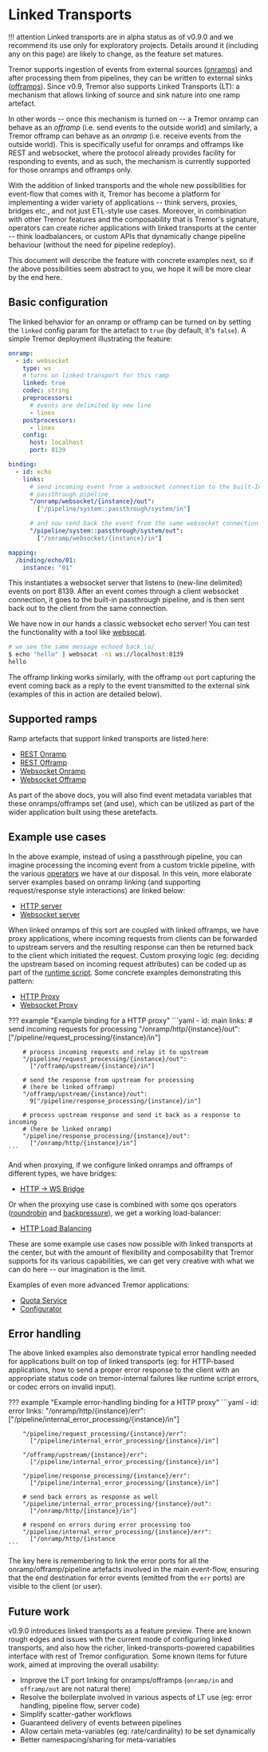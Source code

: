 # Linked Transports

!!! attention
    Linked transports are in alpha status as of v0.9.0 and we recommend its use only for exploratory projects. Details around it (including any on this page) are likely to change, as the feature set matures.

Tremor supports ingestion of events from external sources ([onramps](../artefacts/onramps.md)) and after processing them from pipelines, they can be written to external sinks ([offramps](../artefacts/offramps.md)). Since v0.9, Tremor also supports Linked Transports (LT): a mechanism that allows linking of source and sink nature into one ramp artefact.

In other words -- once this mechanism is turned on -- a Tremor onramp can behave as an *offramp* (i.e. send events to the outside world) and similarly, a Tremor offramp can behave as an *onramp* (i.e. receive events from the outside world). This is specifically useful for onramps and offramps like REST and websocket, where the protocol already provides facility for responding to events, and as such, the mechanism is currently supported for those onramps and offramps only.

With the addition of linked transports and the whole new possibilities for event-flow that comes with it, Tremor has become a platform for implementing a wider variety of applications -- think servers, proxies, bridges etc., and not just ETL-style use cases. Moreover, in combination with other Tremor features and the composability that is Tremor's signature, operators can create richer applications with linked transports at the center -- think loadbalancers, or custom APIs that dynamically change pipeline behaviour (without the need for pipeline redeploy).

This document will describe the feature with concrete examples next, so if the above possibilities seem abstract to you, we hope it will be more clear by the end here.

## Basic configuration

The linked behavior for an onramp or offramp can be turned on by setting the `linked` config param for the artefact to `true` (by default, it's `false`). A simple Tremor deployment illustrating the feature:

```yaml
onramp:
  - id: websocket
    type: ws
    # turns on linked transport for this ramp
    linked: true
    codec: string
    preprocessors:
      # events are delimited by new line
      - lines
    postprocessors:
      - lines
    config:
      host: localhost
      port: 8139

binding:
  - id: echo
    links:
      # send incoming event from a websocket connection to the built-In
      # passthrough pipeline
      "/onramp/websocket/{instance}/out":
        ["/pipeline/system::passthrough/system/in"]

      # and now send back the event from the same websocket connection
      "/pipeline/system::passthrough/system/out":
        ["/onramp/websocket/{instance}/in"]

mapping:
  /binding/echo/01:
    instance: "01"
```

This instantiates a websocket server that listens to (new-line delimited) events on port 8139. After an event comes through a client websocket connection, it goes to the built-in passthrough pipeline, and is then sent back out to the client from the same connection.

We have now in our hands a classic websocket echo server! You can test the functionality with a tool like [websocat](https://github.com/vi/websocat).

```sh
# we see the same message echoed back \o/
$ echo "hello" | websocat -n1 ws://localhost:8139
hello
```

The offramp linking works similarly, with the offramp `out` port capturing the event coming back as a reply to the event transmitted to the external sink (examples of this in action are detailed below).

## Supported ramps

Ramp artefacts that support linked transports are listed here:

* [REST Onramp](../artefacts/onramps.md#rest)
* [REST Offramp](../artefacts/offramps.md#rest)
* [Websocket Onramp](../artefacts/onramps.md#ws)
* [Websocket Offramp](../artefacts/onramps.md#ws)

As part of the above docs, you will also find event metadata variables that these onramps/offramps set (and use), which can be utilized as part of the wider application built using these aretefacts.

## Example use cases

In the above example, instead of using a passthrough pipeline, you can imagine processing the incoming event from a custom trickle pipeline, with the various [operators](../tremor-query/operators.md) we have at our disposal. In this vein, more elaborate server examples based on onramp linking (and supporting request/response style interactions) are linked below:

* [HTTP server](../workshop/examples/30_servers_lt_http/README.md)
* [Websocket server](../workshop/examples/31_servers_lt_ws/README.md)

When linked onramps of this sort are coupled with linked offramps, we have proxy applications, where incoming requests from clients can be forwarded to upstream servers and the resulting response can then be returned back to the client which initiated the request. Custom proxying logic (eg: deciding the upstream based on incoming request attributes) can be coded up as part of the [runtime script](../tremor-query/operators.md#runtimetremor). Some concrete examples demonstrating this pattern:

* [HTTP Proxy](../workshop/examples/32_proxies_lt_http/README.md)
* [Websocket Proxy](../workshop/examples/33_proxies_lt_ws/README.md)

??? example "Example binding for a HTTP proxy"
    ```yaml
    - id: main
      links:
        # send incoming requests for processing
        "/onramp/http/{instance}/out":
          ["/pipeline/request_processing/{instance}/in"]

        # process incoming requests and relay it to upstream
        "/pipeline/request_processing/{instance}/out":
          ["/offramp/upstream/{instance}/in"]

        # send the response from upstream for processing
        # (here be linked offramp)
        "/offramp/upstream/{instance}/out":
          9["/pipeline/response_processing/{instance}/in"]

        # process upstream response and send it back as a response to incoming
        # (here be linked onramp)
        "/pipeline/response_processing/{instance}/out":
          ["/onramp/http/{instance}/in"]
    ```

And when proxying, if we configure linked onramps and offramps of different types, we have bridges:

* [HTTP -> WS Bridge](../workshop/examples/34_bridges_lt_http_ws/README.md)

Or when the proxying use case is combined with some qos operators ([roundrobin](../tremor-query/operators.md#qosroundrobin) and [backpressure](../tremor-query/operators.md#qosbackpressure)), we get a working load-balancer:

* [HTTP Load Balancing](../workshop/examples/35_reverse_proxy_load_balancing/README.md)

These are some example use cases now possible with linked transports at the center, but with the amount of flexibility and composability that Tremor supports for its various capabilities, we can get very creative with what we can do here -- our imagination is the limit.

Examples of even more advanced Tremor applications:

* [Quota Service](../workshop/examples/36_quota_service/README.md)
* [Configurator](../workshop/examples/37_configurator/README.md)

## Error handling

The above linked examples also demonstrate typical error handling needed for applications built on top of linked transports (eg: for HTTP-based applications, how to send a proper error response to the client with an appropriate status code on tremor-internal failures like runtime script errors, or codec errors on invalid input).

??? example "Example error-handling binding for a HTTP proxy"
    ```yaml
    - id: error
      links:
        "/onramp/http/{instance}/err":
          ["/pipeline/internal_error_processing/{instance}/in"]

        "/pipeline/request_processing/{instance}/err":
          ["/pipeline/internal_error_processing/{instance}/in"]

        "/offramp/upstream/{instance}/err":
          ["/pipeline/internal_error_processing/{instance}/in"]

        "/pipeline/response_processing/{instance}/err":
          ["/pipeline/internal_error_processing/{instance}/in"]

        # send back errors as response as well
        "/pipeline/internal_error_processing/{instance}/out":
          ["/onramp/http/{instance}/in"]

        # respond on errors during error processing too
        "/pipeline/internal_error_processing/{instance}/err":
          ["/onramp/http/{instance
    ```

The key here is remembering to link the error ports for all the onramp/offramp/pipeline artefacts involved in the main event-flow, ensuring that the end destination for error events (emitted from the `err` ports) are visible to the client (or user).

## Future work

v0.9.0 introduces linked transports as a feature preview. There are known rough edges and issues with the current mode of configuring linked transports, and also how the richer, linked-transports-powered capabilities interface with rest of Tremor configuration. Some known items for future work, aimed at improving the overall usability:

* Improve the LT port linking for onramps/offramps (`onramp/in` and `offramp/out` are not natural there)
* Resolve the boilerplate involved in various aspects of LT use (eg: error handling, pipeline flow, server code)
* Simplify scatter-gather workflows
* Guaranteed delivery of events between pipelines
* Allow certain meta-variables (eg: rate/cardinality) to be set dynamically
* Better namespacing/sharing for meta-variables
